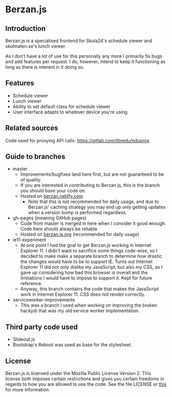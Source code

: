 # Berzan.js
## Introduction

Berzan.js is a specialised frontend for Skola24's schedule viewer and
 skolmaten.se's lunch viewer.

As I don't have a lot of use for this personally any more I primarily fix bugs
 and add features per request. I do, however, intend to keep it functioning as
 long as there is interest in it doing so.

## Features 

* Schedule viewer
* Lunch viewer 
* Ability to set default class for schedule viewer
* User interface adapts to whatever device you're using

## Related sources

Code used for proxying API calls: https://gitlab.com/libredu/eduprox

## Guide to branches 

* master
  * Improvements/bugfixes land here first, but are not guaranteed to be of quality.
  * If you are interested in contributing to Berzan.js, this is the branch you should base your code on.
  * Hosted on [berzan.netlify.com](https://berzan.netlify.com)
    * Note that this is not recommended for daily usage, and due to Berzan.js' caching strategy you may end up only getting updates when a version bump is performed regardless. 
* gh-pages (meaning GitHub pages)
  * Code from master is merged in here when I consider it good enough. Code here should always be reliable
  * Hosted on [berzan.js.org](https://berzan.js.org) (recommended for daily usage)
* ie11-experiment
  * At one point I had the goal to get Berzan.js working in Internet Explorer 11. I didn't want to sacrifice some things code-wise, so I decided to make make a separate branch to determine how drastic the changes would have to be to support IE. Turns out Internet Explorer 11 did not only dislike my JavaScript, but also my CSS, so I gave up considering how bad this browser is overall and the limitations I would have to impose to support it. Kept for future reference.
  * Anyway, this branch contains the code that makes the JavaScript work in Internet Explorer 11. CSS does not render correctly.
* serviceworker-improvements
  * This was a branch I used when working on improving the broken hackjob that was my old service worker implementation.

## Third party code used

* Slideout.js
* Bootstrap's Reboot was used as base for the stylesheet.

## License 

Berzan.js is licensed under the Mozilla Public License Version 2. This license
 both imposes certain restrictions and gives you certain freedoms in regards to
 how you are allowed to use the code. See the file LICENSE or
 [this](https://www.mozilla.org/en-US/MPL/2.0/) for more information. 
